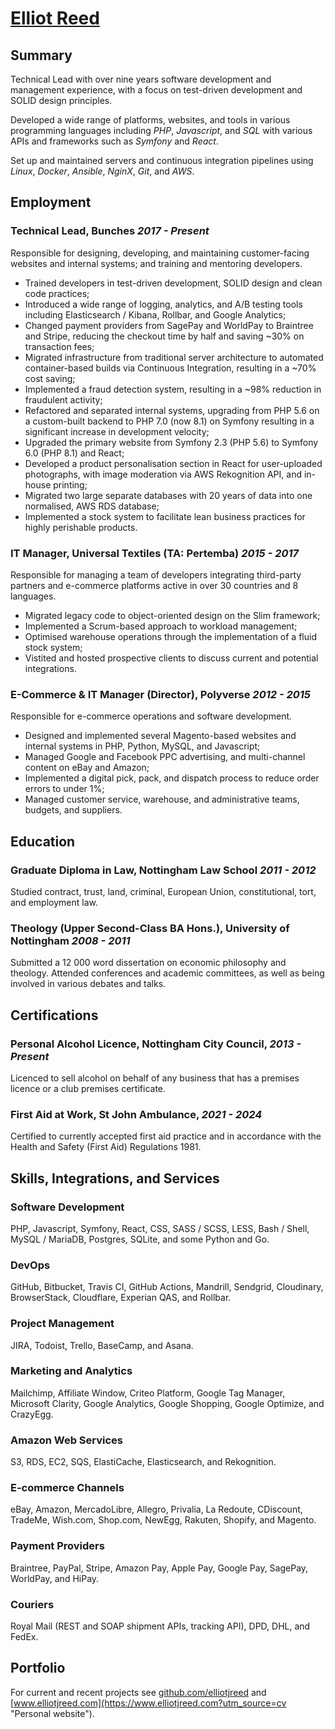 # [Elliot Reed](https://www.elliotjreed.com?utm_source=cv)

## Summary

Technical Lead with over nine years software development and management experience, with a focus on test-driven development and SOLID design principles.

Developed a wide range of platforms, websites, and tools in various programming languages including _PHP_, _Javascript_, and _SQL_ with various APIs and frameworks such as _Symfony_ and _React_.

Set up and maintained servers and continuous integration pipelines using _Linux_, _Docker_, _Ansible_, _NginX_, _Git_, and _AWS_.

## Employment

### **Technical Lead**, Bunches _2017 - Present_

Responsible for designing, developing, and maintaining customer-facing websites and internal systems; and training and mentoring developers.

- Trained developers in test-driven development, SOLID design and clean code practices;
- Introduced a wide range of logging, analytics, and A/B testing tools including Elasticsearch / Kibana, Rollbar, and Google Analytics;
- Changed payment providers from SagePay and WorldPay to Braintree and Stripe, reducing the checkout time by half and saving ~30% on transaction fees;
- Migrated infrastructure from traditional server architecture to automated container-based builds via Continuous Integration, resulting in a ~70% cost saving;
- Implemented a fraud detection system, resulting in a ~98% reduction in fraudulent activity;
- Refactored and separated internal systems, upgrading from PHP 5.6 on a custom-built backend to PHP 7.0 (now 8.1) on Symfony resulting in a significant increase in development velocity;
- Upgraded the primary website from Symfony 2.3 (PHP 5.6) to Symfony 6.0 (PHP 8.1) and React;
- Developed a product personalisation section in React for user-uploaded photographs, with image moderation via AWS Rekognition API, and in-house printing;
- Migrated two large separate databases with 20 years of data into one normalised, AWS RDS database; 
- Implemented a stock system to facilitate lean business practices for highly perishable products.

### **IT Manager**, Universal Textiles (TA: Pertemba) _2015 - 2017_

Responsible for managing a team of developers integrating third-party partners and e-commerce platforms active in over 30 countries and 8 languages.

- Migrated legacy code to object-oriented design on the Slim framework;
- Implemented a Scrum-based approach to workload management;
- Optimised warehouse operations through the implementation of a fluid stock system;
- Vistited and hosted prospective clients to discuss current and potential integrations.

### **E-Commerce & IT Manager (Director)**, Polyverse _2012 - 2015_

Responsible for e-commerce operations and software development.

- Designed and implemented several Magento-based websites and internal systems in PHP, Python, MySQL, and Javascript;
- Managed Google and Facebook PPC advertising, and multi-channel content on eBay and Amazon;
- Implemented a digital pick, pack, and dispatch process to reduce order errors to under 1%;
- Managed customer service, warehouse, and administrative teams, budgets, and suppliers.

## Education

### **Graduate Diploma in Law**, Nottingham Law School _2011 - 2012_

Studied contract, trust, land, criminal, European Union, constitutional, tort, and employment law.

### **Theology (Upper Second-Class BA Hons.)**, University of Nottingham _2008 - 2011_

Submitted a 12 000 word dissertation on economic philosophy and theology.
Attended conferences and academic committees, as well as being involved in various debates and talks.

## Certifications

### **Personal Alcohol Licence**, Nottingham City Council, _2013 - Present_

Licenced to sell alcohol on behalf of any business that has a premises licence or a club premises certificate.

### **First Aid at Work**, St John Ambulance, _2021 - 2024_

Certified to currently accepted first aid practice and in accordance with the Health and Safety (First Aid) Regulations 1981.

## Skills, Integrations, and Services

### Software Development

PHP, Javascript, Symfony, React, CSS, SASS / SCSS, LESS, Bash / Shell, MySQL / MariaDB, Postgres, SQLite, and some Python and Go.

### DevOps

GitHub, Bitbucket, Travis CI, GitHub Actions, Mandrill, Sendgrid, Cloudinary, BrowserStack, Cloudflare, Experian QAS, and Rollbar.

### Project Management

JIRA, Todoist, Trello, BaseCamp, and Asana.

### Marketing and Analytics

Mailchimp, Affiliate Window, Criteo Platform, Google Tag Manager, Microsoft Clarity, Google Analytics, Google Shopping, Google Optimize, and CrazyEgg.

### Amazon Web Services

S3, RDS, EC2, SQS, ElastiCache, Elasticsearch, and Rekognition.

### E-commerce Channels

eBay, Amazon, MercadoLibre, Allegro, Privalia, La Redoute, CDiscount, TradeMe, Wish.com, Shop.com, NewEgg, Rakuten, Shopify, and Magento.

### Payment Providers

Braintree, PayPal, Stripe, Amazon Pay, Apple Pay, Google Pay, SagePay, WorldPay, and HiPay.

### Couriers

Royal Mail (REST and SOAP shipment APIs, tracking API), DPD, DHL, and FedEx.

## Portfolio

For current and recent projects see [github.com/elliotjreed](https://github.com/elliotjreed "GitHub profile") and [www.elliotjreed.com](https://www.elliotjreed.com?utm_source=cv "Personal website").
